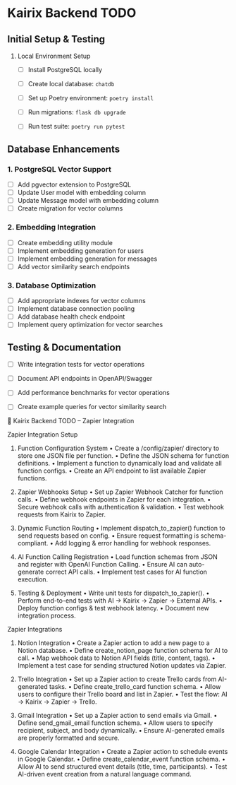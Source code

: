 # Kairix Backend TODO

## Initial Setup & Testing

1. Local Environment Setup
   - [ ] Install PostgreSQL locally
   - [ ] Create local database: `chatdb`
   - [ ] Set up Poetry environment: `poetry install`
   - [ ] Run migrations: `flask db upgrade`
   - [ ] Run test suite: `poetry run pytest`


## Database Enhancements

### 1. PostgreSQL Vector Support
- [ ] Add pgvector extension to PostgreSQL
- [ ] Update User model with embedding column
- [ ] Update Message model with embedding column
- [ ] Create migration for vector columns

### 2. Embedding Integration
- [ ] Create embedding utility module
- [ ] Implement embedding generation for users
- [ ] Implement embedding generation for messages
- [ ] Add vector similarity search endpoints

### 3. Database Optimization
- [ ] Add appropriate indexes for vector columns
- [ ] Implement database connection pooling
- [ ] Add database health check endpoint
- [ ] Implement query optimization for vector searches

## Testing & Documentation
- [ ] Write integration tests for vector operations
- [ ] Document API endpoints in OpenAPI/Swagger
- [ ] Add performance benchmarks for vector operations
- [ ] Create example queries for vector similarity search



📌 Kairix Backend TODO – Zapier Integration

Zapier Integration Setup

1. Function Configuration System
	•	Create a /config/zapier/ directory to store one JSON file per function.
	•	Define the JSON schema for function definitions.
	•	Implement a function to dynamically load and validate all function configs.
	•	Create an API endpoint to list available Zapier functions.

2. Zapier Webhooks Setup
	•	Set up Zapier Webhook Catcher for function calls.
	•	Define webhook endpoints in Zapier for each integration.
	•	Secure webhook calls with authentication & validation.
	•	Test webhook requests from Kairix to Zapier.

3. Dynamic Function Routing
	•	Implement dispatch_to_zapier() function to send requests based on config.
	•	Ensure request formatting is schema-compliant.
	•	Add logging & error handling for webhook responses.

4. AI Function Calling Registration
	•	Load function schemas from JSON and register with OpenAI Function Calling.
	•	Ensure AI can auto-generate correct API calls.
	•	Implement test cases for AI function execution.

5. Testing & Deployment
	•	Write unit tests for dispatch_to_zapier().
	•	Perform end-to-end tests with AI → Kairix → Zapier → External APIs.
	•	Deploy function configs & test webhook latency.
	•	Document new integration process.


  Zapier Integrations

1. Notion Integration
	•	Create a Zapier action to add a new page to a Notion database.
	•	Define create_notion_page function schema for AI to call.
	•	Map webhook data to Notion API fields (title, content, tags).
	•	Implement a test case for sending structured Notion updates via Zapier.

2. Trello Integration
	•	Set up a Zapier action to create Trello cards from AI-generated tasks.
	•	Define create_trello_card function schema.
	•	Allow users to configure their Trello board and list in Zapier.
	•	Test the flow: AI → Kairix → Zapier → Trello.

3. Gmail Integration
	•	Set up a Zapier action to send emails via Gmail.
	•	Define send_gmail_email function schema.
	•	Allow users to specify recipient, subject, and body dynamically.
	•	Ensure AI-generated emails are properly formatted and secure.

4. Google Calendar Integration
	•	Create a Zapier action to schedule events in Google Calendar.
	•	Define create_calendar_event function schema.
	•	Allow AI to send structured event details (title, time, participants).
	•	Test AI-driven event creation from a natural language command.